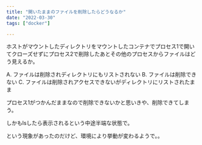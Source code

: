 ```yaml
---
title: "開いたままのファイルを削除したらどうなるか"
date: "2022-03-30"
tags: ["docker"]

---
```


ホストがマウントしたディレクトリをマウントしたコンテナでプロセス1で開いてクローズせずにプロセス2で削除したあとその他のプロセスからファイルはどう見えるか。

A. ファイルは削除されディレクトリにもリストされない
B. ファイルは削除できない
C. ファイルは削除されアクセスできないがディレクトリにリストされたまま

プロセス1がつかんだままなので削除できないかと思いきや、削除できてしまう。

しかもlsしたら表示されるという中途半端な状態で。

という現象があったのだけど、環境により挙動が変わるようで。。
